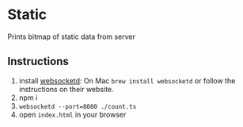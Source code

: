 # Static

Prints bitmap of static data from server

## Instructions

1. install [websocketd](https://github.com/joewalnes/websocketd): On Mac `brew install websocketd` or follow the instructions on their website.
1. npm i
1. `websocketd --port=8080 ./count.ts`
1. open `index.html` in your browser
